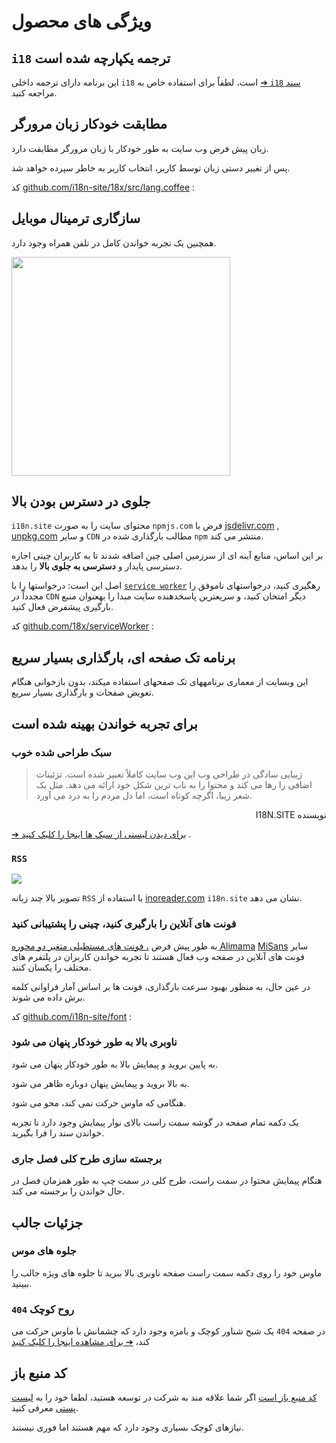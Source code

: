 # ویژگی های محصول

## `i18` ترجمه یکپارچه شده است

این برنامه دارای ترجمه داخلی `i18` است، لطفاً برای استفاده خاص به [➔ `i18` سند](/i18) مراجعه کنید.

## مطابقت خودکار زبان مرورگر

زبان پیش فرض وب سایت به طور خودکار با زبان مرورگر مطابقت دارد.

پس از تغییر دستی زبان توسط کاربر، انتخاب کاربر به خاطر سپرده خواهد شد.

کد [github.com/i18n-site/18x/src/lang.coffee](https://github.com/i18n-site/18x/blob/main/src/lang.coffee) :

## سازگاری ترمینال موبایل

همچنین یک تجربه خواندن کامل در تلفن همراه وجود دارد.

<img src="//p.3ti.site/1721379497.avif" width="350px">

## <a rel=id href="#ha" id="ha"></a> جلوی در دسترس بودن بالا

`i18n.site` محتوای سایت را به صورت `npmjs.com` فرض با [jsdelivr.com](//jsdelivr.com) , [unpkg.com](//unpkg.com) و سایر `CDN` مطالب بارگذاری شده در `npm` منتشر می کند.

بر این اساس، منابع آینه ای از سرزمین اصلی چین اضافه شدند تا به کاربران چینی اجازه دسترسی پایدار و **دسترسی به جلوی بالا** را بدهد.

اصل این است: درخواستها را با [`service worker`](https://developer.mozilla.org/docs/Web/API/Service_Worker_API) رهگیری کنید، درخواستهای ناموفق را مجدداً در `CDN` دیگر امتحان کنید، و سریعترین پاسخدهنده سایت مبدا را بهعنوان منبع بارگیری پیشفرض فعال کنید.

کد [github.com/18x/serviceWorker](https://github.com/i18n-site/18x/tree/main/serviceWorker) :

## برنامه تک صفحه ای، بارگذاری بسیار سریع

این وبسایت از معماری برنامههای تک صفحهای استفاده میکند، بدون بازخوانی هنگام تعویض صفحات و بارگذاری بسیار سریع.

## برای تجربه خواندن بهینه شده است

### سبک طراحی شده خوب

> زیبایی سادگی در طراحی وب این وب سایت کاملاً تعبیر شده است.
> تزئینات اضافی را رها می کند و محتوا را به ناب ترین شکل خود ارائه می دهد.
> مثل یک شعر زیبا، اگرچه کوتاه است، اما دل مردم را به درد می آورد.

<p style="text-align:right" style=";text-align:right;direction:rtl">I18N.SITE نویسنده</p>

[➔ برای دیدن لیستی از سبک ها اینجا را کلیک کنید](/i18n.site/md/styl) .

### `RSS`

![](//p.3ti.site/1725541085.avif)

تصویر بالا چند زبانه `RSS` با استفاده از [inoreader.com](//inoreader.com) `i18n.site` نشان می دهد.

### فونت های آنلاین را بارگیری کنید، چینی را پشتیبانی کنید

به طور پیش فرض [، فونت های مستطیلی متغیر دو محوره Alimama](https://www.iconfont.cn/fonts/detail?cnid=pOvFIr086ADR) [MiSans](https://hyperos.mi.com/font/zh/download/) سایر فونت های آنلاین در صفحه وب فعال هستند تا تجربه خواندن کاربران در پلتفرم های مختلف را یکسان کنند.

در عین حال، به منظور بهبود سرعت بارگذاری، فونت ها بر اساس آمار فراوانی کلمه برش داده می شوند.

کد [github.com/i18n-site/font](https://github.com/i18n-site/font) :

### ناوبری بالا به طور خودکار پنهان می شود

به پایین بروید و پیمایش بالا به طور خودکار پنهان می شود.

به بالا بروید و پیمایش پنهان دوباره ظاهر می شود.

هنگامی که ماوس حرکت نمی کند، محو می شود.

یک دکمه تمام صفحه در گوشه سمت راست بالای نوار پیمایش وجود دارد تا تجربه خواندن سند را فرا بگیرید.

### برجسته سازی طرح کلی فصل جاری

هنگام پیمایش محتوا در سمت راست، طرح کلی در سمت چپ به طور همزمان فصل در حال خواندن را برجسته می کند.

## جزئیات جالب

### جلوه های موس

ماوس خود را روی دکمه سمت راست صفحه ناوبری بالا ببرید تا جلوه های ویژه جالب را ببینید.

### `404` روح کوچک

در صفحه `404` یک شبح شناور کوچک و بامزه وجود دارد که چشمانش با ماوس حرکت می کند، [➔ برای مشاهده اینجا را کلیک کنید](/404)

## کد منبع باز

[کد منبع باز است](/i18n.site/c/src) اگر شما علاقه مند به شرکت در توسعه هستید، لطفا خود را به [لیست پستی](//groups.google.com/u/2/g/i18n-site) معرفی کنید.

نیازهای کوچک بسیاری وجود دارد که مهم هستند اما فوری نیستند.